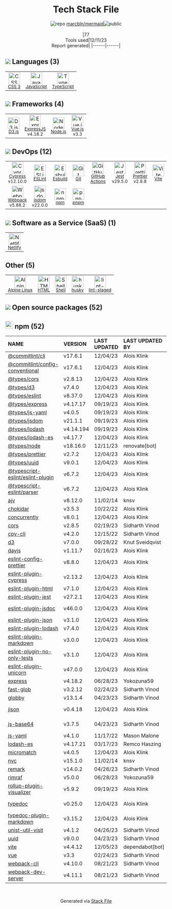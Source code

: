 <!--
&lt;--- Readme.md Snippet without images Start ---&gt;
## Tech Stack
marcbln/mermaid is built on the following main stack:

- [Jest](http://facebook.github.io/jest/) – Javascript Testing Framework
- [Node.js](http://nodejs.org/) – Frameworks (Full Stack)
- [ExpressJS](http://expressjs.com/) – Microframeworks (Backend)
- [JavaScript](https://developer.mozilla.org/en-US/docs/Web/JavaScript) – Languages
- [D3.js](http://d3js.org/) – Charting Libraries
- [TypeScript](http://www.typescriptlang.org) – Languages
- [Webpack](http://webpack.js.org) – JS Build Tools / JS Task Runners
- [Netlify](https://www.netlify.com/) – Static Web Hosting
- [ESLint](http://eslint.org/) – Code Review
- [Vue.js](http://vuejs.org/) – Javascript UI Libraries
- [Shell](https://en.wikipedia.org/wiki/Shell_script) – Shells
- [Alpine Linux](https://www.alpinelinux.org/) – Operating Systems
- [Prettier](https://prettier.io/) – Code Review
- [jsdom](https://github.com/jsdom/jsdom) – Headless Browsers
- [Cypress](https://www.cypress.io/) – Javascript Testing Framework
- [pnpm](https://pnpm.js.org/) – Package Managers
- [GitHub Actions](https://github.com/features/actions) – Continuous Integration
- [Vite](https://vitejs.dev/) – JS Build Tools / JS Task Runners
- [Esbuild](https://esbuild.github.io/) – JS Build Tools / JS Task Runners

Full tech stack [here](/techstack.md)

&lt;--- Readme.md Snippet without images End ---&gt;

&lt;--- Readme.md Snippet with images Start ---&gt;
## Tech Stack
marcbln/mermaid is built on the following main stack:

- <img width='25' height='25' src='https://img.stackshare.io/service/830/jest.png' alt='Jest'/> [Jest](http://facebook.github.io/jest/) – Javascript Testing Framework
- <img width='25' height='25' src='https://img.stackshare.io/service/1011/n1JRsFeB_400x400.png' alt='Node.js'/> [Node.js](http://nodejs.org/) – Frameworks (Full Stack)
- <img width='25' height='25' src='https://img.stackshare.io/service/1163/hashtag.png' alt='ExpressJS'/> [ExpressJS](http://expressjs.com/) – Microframeworks (Backend)
- <img width='25' height='25' src='https://img.stackshare.io/service/1209/javascript.jpeg' alt='JavaScript'/> [JavaScript](https://developer.mozilla.org/en-US/docs/Web/JavaScript) – Languages
- <img width='25' height='25' src='https://img.stackshare.io/service/1491/HgKolWB5_400x400.jpg' alt='D3.js'/> [D3.js](http://d3js.org/) – Charting Libraries
- <img width='25' height='25' src='https://img.stackshare.io/service/1612/bynNY5dJ.jpg' alt='TypeScript'/> [TypeScript](http://www.typescriptlang.org) – Languages
- <img width='25' height='25' src='https://img.stackshare.io/service/1682/IMG_4636.PNG' alt='Webpack'/> [Webpack](http://webpack.js.org) – JS Build Tools / JS Task Runners
- <img width='25' height='25' src='https://img.stackshare.io/service/2748/default_5dfbb146cf22182bca88c7d07f2515a5888fc12a.jpg' alt='Netlify'/> [Netlify](https://www.netlify.com/) – Static Web Hosting
- <img width='25' height='25' src='https://img.stackshare.io/service/3337/Q4L7Jncy.jpg' alt='ESLint'/> [ESLint](http://eslint.org/) – Code Review
- <img width='25' height='25' src='https://img.stackshare.io/service/3837/paeckCWC.png' alt='Vue.js'/> [Vue.js](http://vuejs.org/) – Javascript UI Libraries
- <img width='25' height='25' src='https://img.stackshare.io/service/4631/default_c2062d40130562bdc836c13dbca02d318205a962.png' alt='Shell'/> [Shell](https://en.wikipedia.org/wiki/Shell_script) – Shells
- <img width='25' height='25' src='https://img.stackshare.io/service/6429/alpine_linux.png' alt='Alpine Linux'/> [Alpine Linux](https://www.alpinelinux.org/) – Operating Systems
- <img width='25' height='25' src='https://img.stackshare.io/service/7035/default_66f265943abed56bcdbfca1c866a4261b1fbb063.jpg' alt='Prettier'/> [Prettier](https://prettier.io/) – Code Review
- <img width='25' height='25' src='https://img.stackshare.io/service/7054/preview.jpeg' alt='jsdom'/> [jsdom](https://github.com/jsdom/jsdom) – Headless Browsers
- <img width='25' height='25' src='https://img.stackshare.io/service/9231/default_66c5c1a197dcd0232e41e4ab6299d119b4e165b3.png' alt='Cypress'/> [Cypress](https://www.cypress.io/) – Javascript Testing Framework
- <img width='25' height='25' src='https://img.stackshare.io/service/10903/JLVo_YPe_400x400.jpg' alt='pnpm'/> [pnpm](https://pnpm.js.org/) – Package Managers
- <img width='25' height='25' src='https://img.stackshare.io/service/11563/actions.png' alt='GitHub Actions'/> [GitHub Actions](https://github.com/features/actions) – Continuous Integration
- <img width='25' height='25' src='https://img.stackshare.io/service/21547/default_1aeac791cde11ff66cc0b20dcc6144eeb185c905.png' alt='Vite'/> [Vite](https://vitejs.dev/) – JS Build Tools / JS Task Runners
- <img width='25' height='25' src='https://img.stackshare.io/service/25166/default_2dcc9286a150737a14625d18f6f93747f72be430.png' alt='Esbuild'/> [Esbuild](https://esbuild.github.io/) – JS Build Tools / JS Task Runners

Full tech stack [here](/techstack.md)

&lt;--- Readme.md Snippet with images End ---&gt;
-->
<div align="center">

# Tech Stack File
![](https://img.stackshare.io/repo.svg "repo") [marcbln/mermaid](https://github.com/marcbln/mermaid)![](https://img.stackshare.io/public_badge.svg "public")
<br/><br/>
|77<br/>Tools used|12/11/23 <br/>Report generated|
|------|------|
</div>

## <img src='https://img.stackshare.io/languages.svg'/> Languages (3)
<table><tr>
  <td align='center'>
  <img width='36' height='36' src='https://img.stackshare.io/service/6727/css.png' alt='CSS 3'>
  <br>
  <sub><a href="https://developer.mozilla.org/en-US/docs/Web/CSS/CSS3">CSS 3</a></sub>
  <br>
  <sub></sub>
</td>

<td align='center'>
  <img width='36' height='36' src='https://img.stackshare.io/service/1209/javascript.jpeg' alt='JavaScript'>
  <br>
  <sub><a href="https://developer.mozilla.org/en-US/docs/Web/JavaScript">JavaScript</a></sub>
  <br>
  <sub></sub>
</td>

<td align='center'>
  <img width='36' height='36' src='https://img.stackshare.io/service/1612/bynNY5dJ.jpg' alt='TypeScript'>
  <br>
  <sub><a href="http://www.typescriptlang.org">TypeScript</a></sub>
  <br>
  <sub></sub>
</td>

</tr>
</table>

## <img src='https://img.stackshare.io/frameworks.svg'/> Frameworks (4)
<table><tr>
  <td align='center'>
  <img width='36' height='36' src='https://img.stackshare.io/service/1491/HgKolWB5_400x400.jpg' alt='D3.js'>
  <br>
  <sub><a href="http://d3js.org/">D3.js</a></sub>
  <br>
  <sub></sub>
</td>

<td align='center'>
  <img width='36' height='36' src='https://img.stackshare.io/service/1163/hashtag.png' alt='ExpressJS'>
  <br>
  <sub><a href="http://expressjs.com/">ExpressJS</a></sub>
  <br>
  <sub>v4.18.2</sub>
</td>

<td align='center'>
  <img width='36' height='36' src='https://img.stackshare.io/service/1011/n1JRsFeB_400x400.png' alt='Node.js'>
  <br>
  <sub><a href="http://nodejs.org/">Node.js</a></sub>
  <br>
  <sub></sub>
</td>

<td align='center'>
  <img width='36' height='36' src='https://img.stackshare.io/service/3837/paeckCWC.png' alt='Vue.js'>
  <br>
  <sub><a href="http://vuejs.org/">Vue.js</a></sub>
  <br>
  <sub>v3.3</sub>
</td>

</tr>
</table>

## <img src='https://img.stackshare.io/devops.svg'/> DevOps (12)
<table><tr>
  <td align='center'>
  <img width='36' height='36' src='https://img.stackshare.io/service/9231/default_66c5c1a197dcd0232e41e4ab6299d119b4e165b3.png' alt='Cypress'>
  <br>
  <sub><a href="https://www.cypress.io/">Cypress</a></sub>
  <br>
  <sub>v12.10.0</sub>
</td>

<td align='center'>
  <img width='36' height='36' src='https://img.stackshare.io/service/3337/Q4L7Jncy.jpg' alt='ESLint'>
  <br>
  <sub><a href="http://eslint.org/">ESLint</a></sub>
  <br>
  <sub></sub>
</td>

<td align='center'>
  <img width='36' height='36' src='https://img.stackshare.io/service/25166/default_2dcc9286a150737a14625d18f6f93747f72be430.png' alt='Esbuild'>
  <br>
  <sub><a href="https://esbuild.github.io/">Esbuild</a></sub>
  <br>
  <sub></sub>
</td>

<td align='center'>
  <img width='36' height='36' src='https://img.stackshare.io/service/1046/git.png' alt='Git'>
  <br>
  <sub><a href="http://git-scm.com/">Git</a></sub>
  <br>
  <sub></sub>
</td>

<td align='center'>
  <img width='36' height='36' src='https://img.stackshare.io/service/11563/actions.png' alt='GitHub Actions'>
  <br>
  <sub><a href="https://github.com/features/actions">GitHub Actions</a></sub>
  <br>
  <sub></sub>
</td>

<td align='center'>
  <img width='36' height='36' src='https://img.stackshare.io/service/830/jest.png' alt='Jest'>
  <br>
  <sub><a href="http://facebook.github.io/jest/">Jest</a></sub>
  <br>
  <sub>v29.5.0</sub>
</td>

<td align='center'>
  <img width='36' height='36' src='https://img.stackshare.io/service/7035/default_66f265943abed56bcdbfca1c866a4261b1fbb063.jpg' alt='Prettier'>
  <br>
  <sub><a href="https://prettier.io/">Prettier</a></sub>
  <br>
  <sub>v2.8.8</sub>
</td>

<td align='center'>
  <img width='36' height='36' src='https://img.stackshare.io/service/21547/default_1aeac791cde11ff66cc0b20dcc6144eeb185c905.png' alt='Vite'>
  <br>
  <sub><a href="https://vitejs.dev/">Vite</a></sub>
  <br>
  <sub></sub>
</td>

</tr>
<tr>
  <td align='center'>
  <img width='36' height='36' src='https://img.stackshare.io/service/1682/IMG_4636.PNG' alt='Webpack'>
  <br>
  <sub><a href="http://webpack.js.org">Webpack</a></sub>
  <br>
  <sub>v5.88.2</sub>
</td>

<td align='center'>
  <img width='36' height='36' src='https://img.stackshare.io/service/7054/preview.jpeg' alt='jsdom'>
  <br>
  <sub><a href="https://github.com/jsdom/jsdom">jsdom</a></sub>
  <br>
  <sub>v22.0.0</sub>
</td>

<td align='center'>
  <img width='36' height='36' src='https://img.stackshare.io/service/1120/lejvzrnlpb308aftn31u.png' alt='npm'>
  <br>
  <sub><a href="https://www.npmjs.com/">npm</a></sub>
  <br>
  <sub></sub>
</td>

<td align='center'>
  <img width='36' height='36' src='https://img.stackshare.io/service/10903/JLVo_YPe_400x400.jpg' alt='pnpm'>
  <br>
  <sub><a href="https://pnpm.js.org/">pnpm</a></sub>
  <br>
  <sub></sub>
</td>

</tr>
</table>

## <img src='https://img.stackshare.io/saas.svg'/> Software as a Service (SaaS) (1)
<table><tr>
  <td align='center'>
  <img width='36' height='36' src='https://img.stackshare.io/service/2748/default_5dfbb146cf22182bca88c7d07f2515a5888fc12a.jpg' alt='Netlify'>
  <br>
  <sub><a href="https://www.netlify.com/">Netlify</a></sub>
  <br>
  <sub></sub>
</td>

</tr>
</table>

## Other (5)
<table><tr>
  <td align='center'>
  <img width='36' height='36' src='https://img.stackshare.io/service/6429/alpine_linux.png' alt='Alpine Linux'>
  <br>
  <sub><a href="https://www.alpinelinux.org/">Alpine Linux</a></sub>
  <br>
  <sub></sub>
</td>

<td align='center'>
  <img width='36' height='36' src='https://img.stackshare.io/service/2270/no-img-open-source.png' alt='HTML'>
  <br>
  <sub><a href="http://">HTML</a></sub>
  <br>
  <sub></sub>
</td>

<td align='center'>
  <img width='36' height='36' src='https://img.stackshare.io/service/4631/default_c2062d40130562bdc836c13dbca02d318205a962.png' alt='Shell'>
  <br>
  <sub><a href="https://en.wikipedia.org/wiki/Shell_script">Shell</a></sub>
  <br>
  <sub></sub>
</td>

<td align='center'>
  <img width='36' height='36' src='https://img.stackshare.io/service/9527/5502029.jpeg' alt='husky'>
  <br>
  <sub><a href="https://github.com/typicode/husky">husky</a></sub>
  <br>
  <sub></sub>
</td>

<td align='center'>
  <img width='36' height='36' src='https://img.stackshare.io/service/10577/11071.jpeg' alt='lint-staged'>
  <br>
  <sub><a href="https://github.com/okonet/lint-staged">lint-staged</a></sub>
  <br>
  <sub></sub>
</td>

</tr>
</table>


## <img src='https://img.stackshare.io/group.svg' /> Open source packages (52)</h2>

## <img width='24' height='24' src='https://img.stackshare.io/service/1120/lejvzrnlpb308aftn31u.png'/> npm (52)

|NAME|VERSION|LAST UPDATED|LAST UPDATED BY|LICENSE|VULNERABILITIES|
|:------|:------|:------|:------|:------|:------|
|[@commitlint/cli](https://www.npmjs.com/@commitlint/cli)|v17.6.1|12/04/23|Alois Klink |MIT|N/A|
|[@commitlint/config-conventional](https://www.npmjs.com/@commitlint/config-conventional)|v17.6.1|12/04/23|Alois Klink |MIT|N/A|
|[@types/cors](https://www.npmjs.com/@types/cors)|v2.8.13|12/04/23|Alois Klink |MIT|N/A|
|[@types/d3](https://www.npmjs.com/@types/d3)|v7.4.0|12/04/23|Alois Klink |MIT|N/A|
|[@types/eslint](https://www.npmjs.com/@types/eslint)|v8.37.0|12/04/23|Alois Klink |MIT|N/A|
|[@types/express](https://www.npmjs.com/@types/express)|v4.17.17|09/19/23|Alois Klink |MIT|N/A|
|[@types/js-yaml](https://www.npmjs.com/@types/js-yaml)|v4.0.5|09/19/23|Alois Klink |MIT|N/A|
|[@types/jsdom](https://www.npmjs.com/@types/jsdom)|v21.1.1|09/19/23|Alois Klink |MIT|N/A|
|[@types/lodash](https://www.npmjs.com/@types/lodash)|v4.14.194|09/19/23|Alois Klink |MIT|N/A|
|[@types/lodash-es](https://www.npmjs.com/@types/lodash-es)|v4.17.7|12/04/23|Alois Klink |MIT|N/A|
|[@types/node](https://www.npmjs.com/@types/node)|v18.16.0|12/11/23|renovate[bot] |MIT|N/A|
|[@types/prettier](https://www.npmjs.com/@types/prettier)|v2.7.2|12/04/23|Alois Klink |MIT|N/A|
|[@types/uuid](https://www.npmjs.com/@types/uuid)|v9.0.1|12/04/23|Alois Klink |MIT|N/A|
|[@typescript-eslint/eslint-plugin](https://www.npmjs.com/@typescript-eslint/eslint-plugin)|v6.7.2|12/04/23|Alois Klink |MIT|N/A|
|[@typescript-eslint/parser](https://www.npmjs.com/@typescript-eslint/parser)|v6.7.2|12/04/23|Alois Klink |BSD-2-Clause|N/A|
|[ajv](https://www.npmjs.com/ajv)|v8.12.0|11/02/14|knsv |MIT|N/A|
|[chokidar](https://www.npmjs.com/chokidar)|v3.5.3|10/22/22|Alois Klink |MIT|N/A|
|[concurrently](https://www.npmjs.com/concurrently)|v8.0.1|12/04/23|Alois Klink |MIT|N/A|
|[cors](https://www.npmjs.com/cors)|v2.8.5|02/19/23|Sidharth Vinod |MIT|N/A|
|[cpy-cli](https://www.npmjs.com/cpy-cli)|v4.2.0|12/15/22|Sidharth Vinod |MIT|N/A|
|[d3](https://www.npmjs.com/d3)|v7.0.0|09/28/22|Knut Sveidqvist |ISC|N/A|
|[dayjs](https://www.npmjs.com/dayjs)|v1.11.7|02/16/23|Alois Klink |MIT|N/A|
|[eslint-config-prettier](https://www.npmjs.com/eslint-config-prettier)|v8.8.0|12/04/23|Alois Klink |MIT|N/A|
|[eslint-plugin-cypress](https://www.npmjs.com/eslint-plugin-cypress)|v2.13.2|12/04/23|Alois Klink |MIT|N/A|
|[eslint-plugin-html](https://www.npmjs.com/eslint-plugin-html)|v7.1.0|12/04/23|Alois Klink |ISC|N/A|
|[eslint-plugin-jest](https://www.npmjs.com/eslint-plugin-jest)|v27.2.1|12/04/23|Alois Klink |MIT|N/A|
|[eslint-plugin-jsdoc](https://www.npmjs.com/eslint-plugin-jsdoc)|v46.0.0|12/04/23|Alois Klink |BSD-3-Clause|N/A|
|[eslint-plugin-json](https://www.npmjs.com/eslint-plugin-json)|v3.1.0|12/04/23|Alois Klink |MIT|N/A|
|[eslint-plugin-lodash](https://www.npmjs.com/eslint-plugin-lodash)|v7.4.0|12/04/23|Alois Klink |MIT|N/A|
|[eslint-plugin-markdown](https://www.npmjs.com/eslint-plugin-markdown)|v3.0.0|12/04/23|Alois Klink |MIT|N/A|
|[eslint-plugin-no-only-tests](https://www.npmjs.com/eslint-plugin-no-only-tests)|v3.1.0|12/04/23|Alois Klink |MIT|N/A|
|[eslint-plugin-unicorn](https://www.npmjs.com/eslint-plugin-unicorn)|v47.0.0|12/04/23|Alois Klink |MIT|N/A|
|[express](https://www.npmjs.com/express)|v4.18.2|06/28/23|Yokozuna59 |MIT|N/A|
|[fast-glob](https://www.npmjs.com/fast-glob)|v3.2.12|02/24/23|Sidharth Vinod |MIT|N/A|
|[globby](https://www.npmjs.com/globby)|v13.1.4|04/23/23|Sidharth Vinod |MIT|N/A|
|[jison](https://www.npmjs.com/jison)|v0.4.18|12/04/23|Alois Klink |MIT|[CVE-2020-8178](https://github.com/advisories/GHSA-vr9x-mm65-2438) (High)|
|[js-base64](https://www.npmjs.com/js-base64)|v3.7.5|04/23/23|Sidharth Vinod |BSD-3-Clause|N/A|
|[js-yaml](https://www.npmjs.com/js-yaml)|v4.1.0|11/17/22|Mason Malone |MIT|N/A|
|[lodash-es](https://www.npmjs.com/lodash-es)|v4.17.21|03/17/23|Remco Haszing |MIT|N/A|
|[micromatch](https://www.npmjs.com/micromatch)|v4.0.5|12/04/23|Alois Klink |MIT|N/A|
|[nyc](https://www.npmjs.com/nyc)|v15.1.0|11/02/14|knsv |ISC|N/A|
|[remark](https://www.npmjs.com/remark)|v14.0.2|04/26/23|Sidharth Vinod |MIT|N/A|
|[rimraf](https://www.npmjs.com/rimraf)|v5.0.0|06/28/23|Yokozuna59 |ISC|N/A|
|[rollup-plugin-visualizer](https://www.npmjs.com/rollup-plugin-visualizer)|v5.9.2|09/19/23|Alois Klink |MIT|N/A|
|[typedoc](https://www.npmjs.com/typedoc)|v0.25.0|12/04/23|Alois Klink |Apache-2.0|N/A|
|[typedoc-plugin-markdown](https://www.npmjs.com/typedoc-plugin-markdown)|v3.15.2|12/04/23|Alois Klink |MIT|N/A|
|[unist-util-visit](https://www.npmjs.com/unist-util-visit)|v4.1.2|04/26/23|Sidharth Vinod |MIT|N/A|
|[uuid](https://www.npmjs.com/uuid)|v9.0.0|04/23/23|Sidharth Vinod |MIT|N/A|
|[vite](https://www.npmjs.com/vite)|v4.4.12|12/05/23|dependabot[bot] |N/A|N/A|
|[vue](https://www.npmjs.com/vue)|v3.3|02/24/23|Sidharth Vinod |MIT|N/A|
|[webpack-cli](https://www.npmjs.com/webpack-cli)|v4.10.0|08/21/23|Sidharth Vinod |MIT|N/A|
|[webpack-dev-server](https://www.npmjs.com/webpack-dev-server)|v4.11.1|08/21/23|Sidharth Vinod |MIT|N/A|

<br/>
<div align='center'>

Generated via [Stack File](https://github.com/marketplace/stack-file)
